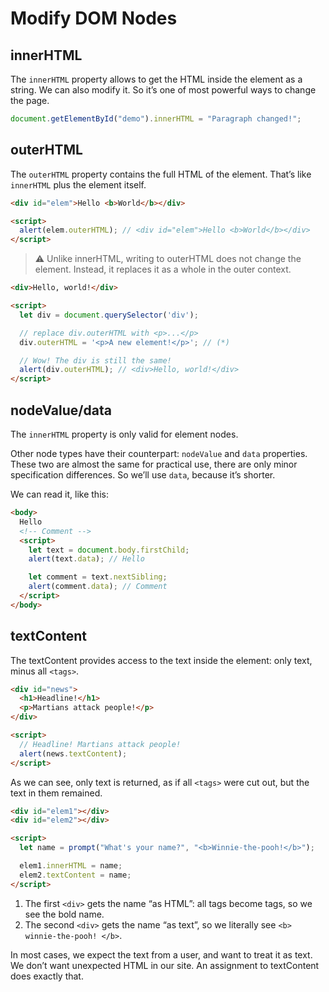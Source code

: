 # Modify DOM Nodes

## innerHTML

The `innerHTML` property allows to get the HTML inside the element as a string. We can also modify it. So it’s one of most powerful ways to change the page.

```javascript
document.getElementById("demo").innerHTML = "Paragraph changed!";
```

## outerHTML

The `outerHTML` property contains the full HTML of the element. That’s like `innerHTML` plus the element itself.

```html
<div id="elem">Hello <b>World</b></div>

<script>
  alert(elem.outerHTML); // <div id="elem">Hello <b>World</b></div>
</script>
```

> ⚠ Unlike innerHTML, writing to outerHTML does not change the element. Instead, it replaces it as a whole in the outer context.

```html
<div>Hello, world!</div>

<script>
  let div = document.querySelector('div');

  // replace div.outerHTML with <p>...</p>
  div.outerHTML = '<p>A new element!</p>'; // (*)

  // Wow! The div is still the same!
  alert(div.outerHTML); // <div>Hello, world!</div>
</script>
```

## nodeValue/data

The `innerHTML` property is only valid for element nodes.

Other node types have their counterpart: `nodeValue` and `data` properties. These two are almost the same for practical use, there are only minor specification differences. So we’ll use `data`, because it’s shorter.

We can read it, like this:

```html
<body>
  Hello
  <!-- Comment -->
  <script>
    let text = document.body.firstChild;
    alert(text.data); // Hello

    let comment = text.nextSibling;
    alert(comment.data); // Comment
  </script>
</body>
```

## textContent

The textContent provides access to the text inside the element: only text, minus all `<tags>`.

```html
<div id="news">
  <h1>Headline!</h1>
  <p>Martians attack people!</p>
</div>

<script>
  // Headline! Martians attack people!
  alert(news.textContent);
</script>
```

As we can see, only text is returned, as if all `<tags>` were cut out, but the text in them remained.

```html
<div id="elem1"></div>
<div id="elem2"></div>

<script>
  let name = prompt("What's your name?", "<b>Winnie-the-pooh!</b>");

  elem1.innerHTML = name;
  elem2.textContent = name;
</script>
```

1. The first `<div>` gets the name “as HTML”: all tags become tags, so we see the bold name.
1. The second `<div>` gets the name “as text”, so we literally see `<b> winnie-the-pooh! </b>`.

In most cases, we expect the text from a user, and want to treat it as text. We don’t want unexpected HTML in our site. An assignment to textContent does exactly that.